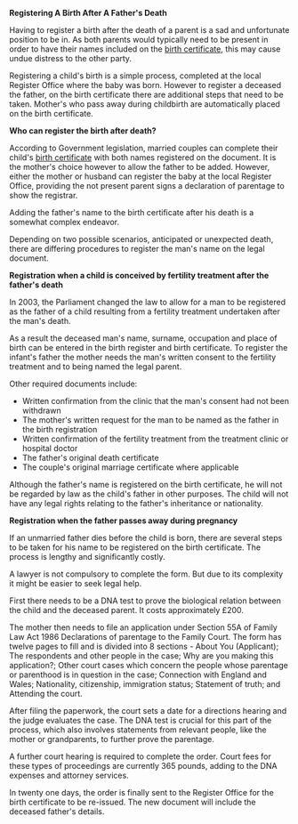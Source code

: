 **Registering A Birth After A Father's Death**

Having to register a birth after the death of a parent is a sad and unfortunate position to be in. As both parents would typically need to be present in order to have their names included on the [birth certificate](https://www.simplycertificate.co.uk/replacement-birth-certificate), this may cause undue distress to the other party.

Registering a child's birth is a simple process, completed at the local Register Office where the baby was born. However to register a deceased the father, on the birth certificate there are additional steps that need to be taken. Mother's who pass away during childbirth are automatically placed on the birth certificate.

**Who can register the birth after death?**

According to Government legislation, married couples can complete their child's [birth certificate](https://www.simplycertificate.co.uk/replacement-birth-certificate) with both names registered on the document. It is the mother's choice however to allow the father to be added. However, either the mother or husband can register the baby at the local Register Office, providing the not present parent signs a declaration of parentage to show the registrar.

Adding the father's name to the birth certificate after his death is a somewhat complex endeavor.

Depending on two possible scenarios, anticipated or unexpected death, there are differing procedures to register the man's name on the legal document.

**Registration when a child is conceived by fertility treatment after the father's death**

In 2003, the Parliament changed the law to allow for a man to be registered as the father of a child resulting from a fertility treatment undertaken after the man's death.

As a result the deceased man's name, surname, occupation and place of birth can be entered in the birth register and birth certificate. To register the infant's father the mother needs the man's written consent to the fertility treatment and to being named the legal parent.

Other required documents include:

- Written confirmation from the clinic that the man's consent had not been withdrawn
- The mother's written request for the man to be named as the father in the birth registration
- Written confirmation of the fertility treatment from the treatment clinic or hospital doctor 
- The father's original death certificate
- The couple's original marriage certificate where applicable 

Although the father's name is registered on the birth certificate, he will not be regarded by law as the child's father in other purposes. The child will not have any legal rights relating to the father's inheritance or nationality.

**Registration when the father passes away during pregnancy**

If an unmarried father dies before the child is born, there are several steps to be taken for his name to be registered on the birth certificate. The process is lengthy and significantly costly.

A lawyer is not compulsory to complete the form. But due to its complexity it might be easier to seek legal help.

First there needs to be a DNA test to prove the biological relation between the child and the deceased parent. It costs approximately £200.

The mother then needs to file an application under Section 55A of Family Law Act 1986 Declarations of parentage to the Family Court. The form has twelve pages to fill and is divided into 8 sections - About You (Applicant); The respondents and other people in the case; Why are you making this application?; Other court cases which concern the people whose parentage or parenthood is in question in the case; Connection with England and Wales; Nationality, citizenship, immigration status; Statement of truth; and Attending the court.

After filing the paperwork, the court sets a date for a directions hearing and the judge evaluates the case. The DNA test is crucial for this part of the process, which also involves statements from relevant people, like the mother or grandparents, to further prove the parentage.

A further court hearing is required to complete the order. Court fees for these types of proceedings are currently 365 pounds, adding to the DNA expenses and attorney services.

In twenty one days, the order is finally sent to the Register Office for the birth certificate to be re-issued. The new document will include the deceased father's details.